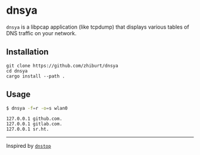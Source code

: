# dnsya

`dnsya` is a libpcap application (like tcpdump) that displays various tables of DNS traffic on your network.

## Installation

```
git clone https://github.com/zhiburt/dnsya
cd dnsya
cargo install --path .
```

## Usage

```bash
$ dnsya -f=r -o=s wlan0
```

```log
127.0.0.1 github.com.
127.0.0.1 gitlab.com.
127.0.0.1 sr.ht.
```

___________

Inspired by [`dnstop`](https://github.com/measurement-factory/dnstop)